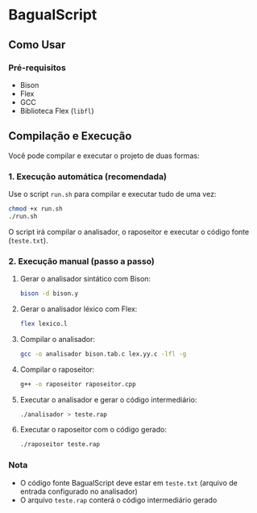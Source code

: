 # BagualScript

## Como Usar

### Pré-requisitos
- Bison
- Flex
- GCC
- Biblioteca Flex (`libfl`)

## Compilação e Execução

Você pode compilar e executar o projeto de duas formas:

### 1. Execução automática (recomendada)

Use o script `run.sh` para compilar e executar tudo de uma vez:

```bash
chmod +x run.sh
./run.sh
```
O script irá compilar o analisador, o raposeitor e executar o código fonte (`teste.txt`).

### 2. Execução manual (passo a passo)

1. Gerar o analisador sintático com Bison:
	```bash
	bison -d bison.y
	```
2. Gerar o analisador léxico com Flex:
	```bash
	flex lexico.l
	```
3. Compilar o analisador:
	```bash
	gcc -o analisador bison.tab.c lex.yy.c -lfl -g
	```
4. Compilar o raposeitor:
	```bash
	g++ -o raposeitor raposeitor.cpp
	```
5. Executar o analisador e gerar o código intermediário:
	```bash
	./analisador > teste.rap
	```
6. Executar o raposeitor com o código gerado:
	```bash
	./raposeitor teste.rap
	```

### Nota
- O código fonte BagualScript deve estar em `teste.txt` (arquivo de entrada configurado no analisador)
- O arquivo `teste.rap` conterá o código intermediário gerado
